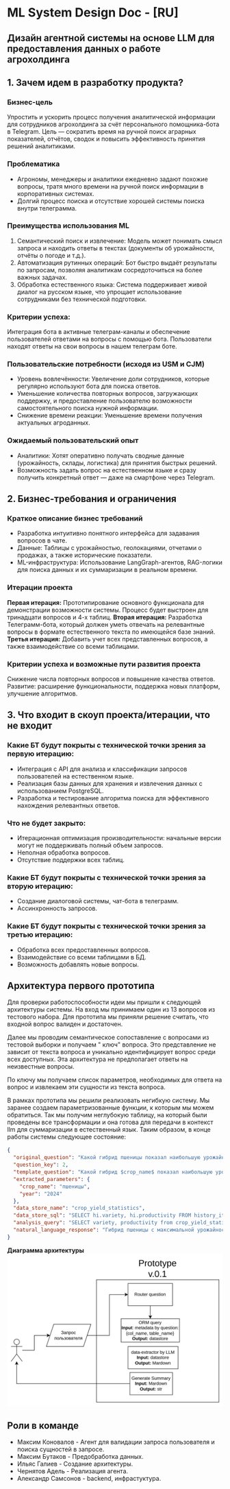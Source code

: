 # ML System Design Doc - [RU]
## Дизайн агентной системы на основе LLM для предоставления данных о работе агрохолдинга
## 1. Зачем идем в разработку продукта?
### Бизнес-цель

Упростить и ускорить процесс получения аналитической информации для сотрудников агрохолдинга за счёт персонального помощника-бота в Telegram. Цель — сократить время на ручной поиск аграрных показателей, отчётов, сводок и повысить эффективность принятия решений аналитиками.

### Проблематика

- Агрономы, менеджеры и аналитики ежедневно задают похожие вопросы, тратя много времени на ручной поиск информации в корпоративных системах.
- Долгий процесс поиска и отсутствие хорошей системы поиска внутри телеграмма.

### Преимущества использования ML

1. Семантический поиск и извлечение: Модель может понимать смысл запроса и находить ответы в текстах (документы об урожайности, отчёты о погоде и т.д.).
2. Автоматизация рутинных операций: Бот быстро выдаёт результаты по запросам, позволяя аналитикам сосредоточиться на более важных задачах.
3. Обработка естественного языка: Система поддерживает живой диалог на русском языке, что упрощает использование сотрудниками без технической подготовки.


### Критерии успеха:

Интеграция бота в активные телеграм-каналы и обеспечение пользователей ответами на вопросы с помощью бота.
Пользователи находят ответы на свои вопросы в нашем телеграм боте.

### Пользовательские потребности (исходя из USM и CJM)

- Уровень вовлечённости: Увеличение доли сотрудников, которые регулярно используют бота для поиска ответов.
- Уменьшение количества повторных вопросов, загружающих поддержку, и предоставление 
пользователю возможности самостоятельного поиска нужной информации.
- Снижение времени реакции: Уменьшение времени получения актуальных агроданных.

### Ожидаемый пользовательский опыт

- Аналитики: Хотят оперативно получать сводные данные (урожайность, склады, логистика) для принятия быстрых решений.
- Возможность задать вопрос на естественном языке и сразу получить конкретный ответ — даже на смартфоне через Telegram.

## 2. Бизнес-требования и ограничения
### Краткое описание бизнес требований

- Разработка интуитивно понятного интерфейса для задавания вопросов в чате.
- Данные: Таблицы с урожайностью, геолокациями, отчетами о продажах, а также исторические показатели.
- ML-инфраструктура: Использование LangGraph-агентов, RAG-логики для поиска данных и их суммаризации в реальном времени.

### Итерации проекта 

**Первая итерация:**
Прототипирование основного функционала для демонстрации возможности системы. Процесс будет выстроен для тринадцати вопросов и 4-х таблиц.
**Вторая итерация:**
Разработка Телеграмм-бота, который должен уметь отвечать на релевантные вопросы в формате естественного текста по имеющейся базе знаний.
**Третья итерация:**
Добавить учет всех представленных вопросов, а также взаимодействие со всеми таблицами.

### Критерии успеха и возможные пути развития проекта
Снижение числа повторных вопросов и повышение качества ответов.
Развитие: расширение функциональности, поддержка новых платформ, улучшение алгоритмов.

## 3. Что входит в скоуп проекта/итерации, что не входит
### Какие БТ будут покрыты с технической точки зрения за первую итерацию:
- Интеграция с API для анализа и классификации запросов пользователей на естественном языке.
- Реализация базы данных для хранения и извлечения данных с использованием PostgreSQL.
- Разработка и тестирование алгоритма поиска для эффективного нахождения релевантных ответов.
### Что не будет закрыто:
- Итерационная оптимизация производительности: начальные версии могут не поддерживать полный объем запросов.
- Неполная обработка вопросов.
- Отсутствие поддержки всех таблиц.
### Какие БТ будут покрыты с технической точки зрения за вторую итерацию:
 - Создание диалоговой системы, чат-бота в телеграмм.
 - Ассинхронность запросов.
### Какие БТ будут покрыты с технической точки зрения за третью итерацию:
- Обработка всех предоставленных вопросов.
- Взаимодействие со всеми таблицами в БД.
- Возможность добавлять новые вопросы.

## Архитектура первого прототипа

Для проверки работоспособности идеи мы пришли к следующей архитектуры системы. На вход
мы принимаем один из 13 вопросов из тестового набора. Для прототипа мы приняли решение
считать, что входной вопрос валиден и достаточен. 

Далее мы проводим семантическое сопоставление с вопросами из тестовой выборки и получаем "
ключ" вопроса. Это представление не зависит от текста вопроса и уникально идентифицирует
вопрос среди всех доступных. Эта архитектура не предполагает ответы на неизвестные
вопросы.  

По ключу мы получаем список параметров, необходимых для ответа на вопрос и извлекаем 
эти сущности из текста вопроса. 

В рамках прототипа мы решили реализовать негибкую систему. Мы заранее создаем 
параметризованные функции, к которым мы можем обратиться. Так мы получим неглубокую 
таблицу, на который были проведены все трансформации и она готова для передачи в 
контекст llm для суммаризации в естественный язык.
Таким образом, в конце работы системы следующее состояние:

```json
{
  "original_question": "Какой гибрид пшеницы показал наибольшую урожайность в сезоне 2024?",
  "question_key": 2,
  "template_question": "Какой гибрид $crop_name$ показал наибольшую урожайность в сезоне $year$?",
  "extracted_parameters": {
    "crop_name": "пшеницы",
    "year": "2024"
  },
  "data_store_name": "crop_yield_statistics",
  "data_store_sql": "SELECT hi.variety, hi.productivity FROM history_items AS hi JOIN crops AS c ON hi.crop_id = c.id WHERE hi.year = 2024 AND c.name ILIKE '%пшеница%' AND hi.productivity IS NOT NULL",
  "analysis_query": "SELECT variety, productivity from crop_yield_statistics ORDER BY hi.productivity DESC LIMIT 1;",
  "natural_language_response": "Гибрид пшеницы с максимальной урожайностью в сезоне: 2024: Гибрид: Алексеич, Урожайность: 52.5 ц/га"
}
```

**Диаграмма архитектуры**
![diagram](media/proto_plan.jpeg)


## Роли в команде
- Максим Коновалов - Агент для валидации запроса пользователя и поиска сущностей в запросе.
- Максим Бутаков - Предобработка данных.
- Ильяс Галиев - Создание архитектуры.
- Чернятов Адель - Реализация агента.
- Александр Самсонов - backend, инфрастуктура.

